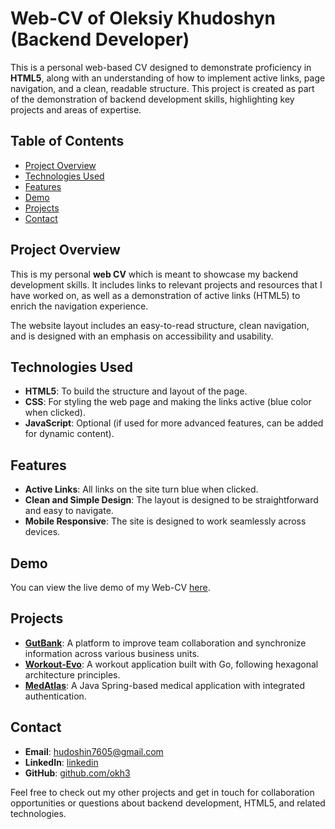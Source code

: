 # Web-CV of Oleksiy Khudoshyn (Backend Developer)

This is a personal web-based CV designed to demonstrate proficiency in **HTML5**, along with an understanding of how to implement active links, page navigation, and a clean, readable structure. This project is created as part of the demonstration of backend development skills, highlighting key projects and areas of expertise.

## Table of Contents

- [Project Overview](#project-overview)
- [Technologies Used](#technologies-used)
- [Features](#features)
- [Demo](#demo)
- [Projects](#projects)
- [Contact](#contact)

## Project Overview

This is my personal **web CV** which is meant to showcase my backend development skills. It includes links to relevant projects and resources that I have worked on, as well as a demonstration of active links (HTML5) to enrich the navigation experience.

The website layout includes an easy-to-read structure, clean navigation, and is designed with an emphasis on accessibility and usability.

## Technologies Used

- **HTML5**: To build the structure and layout of the page.
- **CSS**: For styling the web page and making the links active (blue color when clicked).
- **JavaScript**: Optional (if used for more advanced features, can be added for dynamic content).

## Features

- **Active Links**: All links on the site turn blue when clicked.
- **Clean and Simple Design**: The layout is designed to be straightforward and easy to navigate.
- **Mobile Responsive**: The site is designed to work seamlessly across devices.

## Demo

You can view the live demo of my Web-CV [here](https://oleksiykharkiv.github.io/FrontEnd/Resume_Khudoshyn_Oleksiy_2023.html).

## Projects

- **[GutBank](https://github.com/OleksiyKharkiv/GutBank)**: A platform to improve team collaboration and synchronize information across various business units.
- **[Workout-Evo](https://gitlab.com/okh3/workout-evo)**: A workout application built with Go, following hexagonal architecture principles.
- **[MedAtlas](https://github.com/OleksiyKharkiv/MedAtlas)**: A Java Spring-based medical application with integrated authentication.

## Contact

- **Email**: [hudoshin7605@gmail.com](mailto:hudoshin7605@gmail.com)
- **LinkedIn**: [linkedin](https://www.linkedin.com/in/oleksiy-khudoshyn-5b552b65)
- **GitHub**: [github.com/okh3](https://github.com/OleksiyKharkiv)

Feel free to check out my other projects and get in touch for collaboration opportunities or questions about backend development, HTML5, and related technologies.

